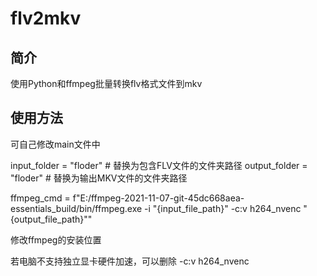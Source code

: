 # flv2mkv

## 简介

使用Python和ffmpeg批量转换flv格式文件到mkv

## 使用方法

可自己修改main文件中

input_folder = "floder"  		# 替换为包含FLV文件的文件夹路径
output_folder = "floder" 	 # 替换为输出MKV文件的文件夹路径

ffmpeg_cmd = f"E:/ffmpeg-2021-11-07-git-45dc668aea-essentials_build/bin/ffmpeg.exe -i \"{input_file_path}\" -c:v h264_nvenc \"{output_file_path}\""

修改ffmpeg的安装位置

若电脑不支持独立显卡硬件加速，可以删除 -c:v h264_nvenc 

